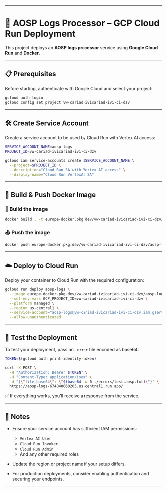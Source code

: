 
---

# 🚀 AOSP Logs Processor – GCP Cloud Run Deployment

This project deploys an **AOSP logs processor** service using **Google Cloud Run** and **Docker**.

---

## 📋 Prerequisites

Before starting, authenticate with Google Cloud and select your project:

```bash
gcloud auth login
gcloud config set project vw-cariad-ivicariad-ivi-ci-dzv
```

---

## 🛠️ Create Service Account

Create a service account to be used by Cloud Run with Vertex AI access:

```bash
SERVICE_ACCOUNT_NAME=aosp-logs
PROJECT_ID=vw-cariad-ivicariad-ivi-ci-dzv

gcloud iam service-accounts create $SERVICE_ACCOUNT_NAME \
  --project=$PROJECT_ID \
  --description="Cloud Run SA with Vertex AI access" \
  --display-name="Cloud Run VertexAI SA"
```

---

## 🐳 Build & Push Docker Image

### 🔧 Build the image

```bash
docker build . -t europe-docker.pkg.dev/vw-cariad-ivicariad-ivi-ci-dzv/aosp-logs/aosp-logs:latest
```

### 📤 Push the image

```bash
docker push europe-docker.pkg.dev/vw-cariad-ivicariad-ivi-ci-dzv/aosp-logs/aosp-logs
```

---

## ☁️ Deploy to Cloud Run

Deploy your container to Cloud Run with the required configuration:

```bash
gcloud run deploy aosp-logs \
  --image europe-docker.pkg.dev/vw-cariad-ivicariad-ivi-ci-dzv/aosp-logs/aosp-logs \
  --set-env-vars GCP_PROJECT_ID=vw-cariad-ivicariad-ivi-ci-dzv \
  --platform managed \
  --region us-central1 \
  --service-account="aosp-logs@vw-cariad-ivicariad-ivi-ci-dzv.iam.gserviceaccount.com" \
  --allow-unauthenticated
```

---

## 🧪 Test the Deployment

To test your deployment, pass an `.error` file encoded as base64:

```bash
TOKEN=$(gcloud auth print-identity-token)

curl -X POST \
  -H "Authorization: Bearer $TOKEN" \
  -H "Content-Type: application/json" \
  -d "{\"file_base64\": \"$(base64 -w 0 ./errors/test.aosp.txt)\"}" \
  https://aosp-logs-674040060205.us-central1.run.app/
```

✅ If everything works, you’ll receive a response from the service.

---

## 🧾 Notes

* Ensure your service account has sufficient IAM permissions:

  * `Vertex AI User`
  * `Cloud Run Invoker`
  * `Cloud Run Admin`
  * And any other required roles
* Update the region or project name if your setup differs.
* For production deployments, consider enabling authentication and securing your endpoints.

---


